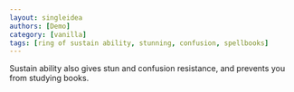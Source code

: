 ```yaml
---
layout: singleidea
authors: [Demo]
category: [vanilla]
tags: [ring of sustain ability, stunning, confusion, spellbooks]
---
```

Sustain ability also gives stun and confusion resistance, and prevents you from studying books.
